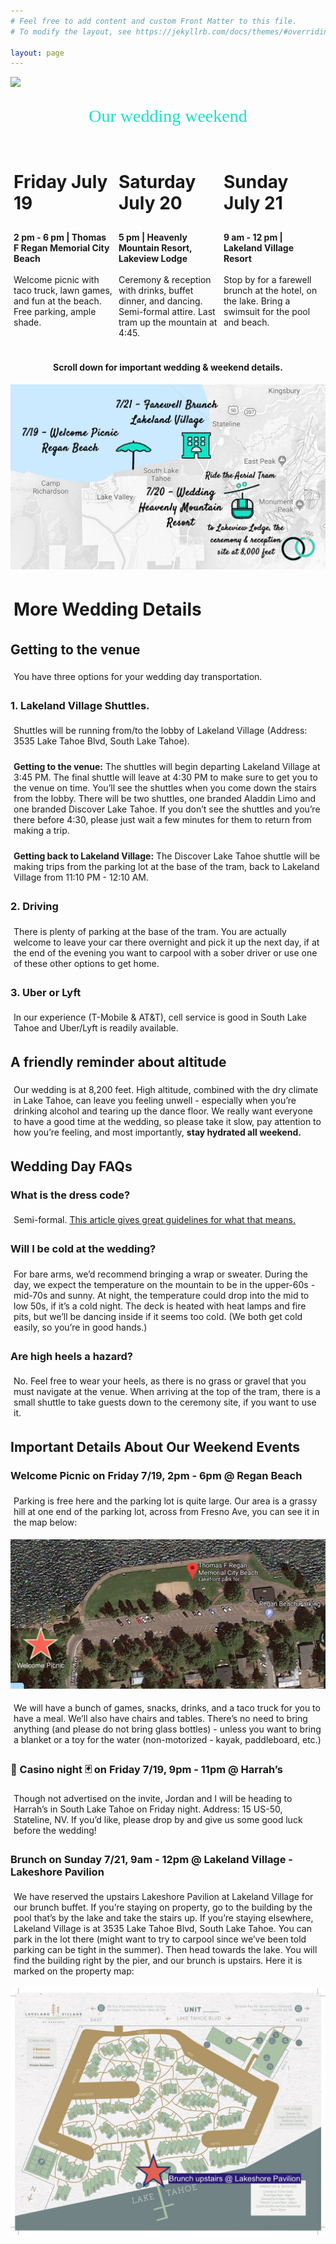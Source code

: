 ```yaml
---
# Feel free to add content and custom Front Matter to this file.
# To modify the layout, see https://jekyllrb.com/docs/themes/#overriding-theme-defaults

layout: page
---
```

<style>
p.first-line {
font-family: 'Satisfy';
font-size: 2em;
color: #18e2c8;
padding: 0px;
}

p {
padding: 5px;
}

h1 {
padding: 5px;
}

.column {
  float: left;
  width: 33.33%;
}

.row:after {
  content: "";
  display: table;
  clear: both;
}

@media screen and (max-width: 600px) {
  .column {
    width: 100%;
  }
}
</style>
<img src="/assets/images/married-card-blurry.png">
<center><p class="first-line">Our wedding weekend</p></center>
<div class="row">
  <div class="column">
  <h1>Friday July 19</h1>
  <p><b>2 pm - 6 pm | Thomas F Regan Memorial City Beach</b>
  <br><br>
  Welcome picnic with taco truck, lawn games, and fun at the beach. Free parking, ample shade.</p> 
  </div>
  <div class="column">
  <h1>Saturday July 20</h1>
  <p><b>5 pm | Heavenly Mountain Resort, Lakeview Lodge</b>
  <br><br>
  Ceremony & reception with drinks, buffet dinner, and dancing. Semi-formal attire. Last tram up the mountain at 4:45.
  </p>
  </div>
  <div class="column">
  <h1>Sunday July 21</h1>
  <p><b>9 am - 12 pm | Lakeland Village Resort</b>
  <br><br>Stop by for a farewell brunch at the hotel, on the lake. Bring a swimsuit for the pool and beach.</p>
  </div>
</div>
<center>
<p><b>Scroll down for important wedding & weekend details.</b></p>
<img src="/assets/images/website-homepage.png">
</center>
<h1>More Wedding Details</h1>

<h2>Getting to the venue</h2>
<p>You have three options for your wedding day transportation.</p>
<h3>1. Lakeland Village Shuttles.</h3>
<p>Shuttles will be running from/to the lobby of Lakeland Village (Address: 3535 Lake Tahoe Blvd, South Lake Tahoe). 
<p><b>Getting to the venue:</b> The shuttles will begin departing Lakeland Village at 3:45 PM. The final shuttle will leave at 4:30 PM to make sure to get you to the venue on time. You’ll see the shuttles when you come down the stairs from the lobby. There will be two shuttles, one branded Aladdin Limo and one branded Discover Lake Tahoe. If you don’t see the shuttles and you’re there before 4:30, please just wait a few minutes for them to return from making a trip.</p>
<p><b>Getting back to Lakeland Village:</b> The Discover Lake Tahoe shuttle will be making trips from the parking lot at the base of the tram, back to Lakeland Village from 11:10 PM - 12:10 AM.</p>
<h3>2. Driving</h3>
<p>There is plenty of parking at the base of the tram. You are actually welcome to leave your car there overnight and pick it up the next day, if at the end of the evening you want to carpool with a sober driver or use one of these other options to get home.</p>
<h3>3. Uber or Lyft</h3>
<p>In our experience (T-Mobile & AT&T), cell service is good in South Lake Tahoe and Uber/Lyft is readily available.</p>

<h2>A friendly reminder about altitude</h2>
<p>Our wedding is at 8,200 feet. High altitude, combined with the dry climate in Lake Tahoe, can leave you feeling unwell - especially when you’re drinking alcohol and tearing up the dance floor. We really want everyone to have a good time at the wedding, so please take it slow, pay attention to how you’re feeling, and most importantly, <b>stay hydrated all weekend.</b></p>

<h2>Wedding Day FAQs</h2>
<h3>What is the dress code?</h3>
<p>Semi-formal. <a href=https://www.thespruce.com/semi-formal-attire-guidelines-1216504>This article gives great guidelines for what that means.</a></p>

<h3>Will I be cold at the wedding?</h3>
<p>For bare arms, we’d recommend bringing a wrap or sweater. During the day, we expect the temperature on the mountain to be in the upper-60s - mid-70s and sunny. At night, the temperature could drop into the mid to low 50s, if it’s a cold night. The deck is heated with heat lamps and fire pits, but we’ll be dancing inside if it seems too cold. (We both get cold easily, so you’re in good hands.)</p>

<h3>Are high heels a hazard?</h3>
<p>No. Feel free to wear your heels, as there is no grass or gravel that you must navigate at the venue. When arriving at the top of the tram, there is a small shuttle to take guests down to the ceremony site, if you want to use it.</p>

<h2>Important Details About Our Weekend Events</h2>

<h3>Welcome Picnic on Friday 7/19, 2pm - 6pm @ Regan Beach</h3>
<p>Parking is free here and the parking lot is quite large. Our area is a grassy hill at one end of the parking lot, across from Fresno Ave, you can see it in the map below:</p>
<img src="/assets/images/picnic_map.png">
<p>We will have a bunch of games, snacks, drinks, and a taco truck for you to have a meal. We’ll also have chairs and tables. There’s no need to bring anything (and please do not bring glass bottles) - unless you want to bring a blanket or a toy for the water (non-motorized - kayak, paddleboard, etc.)</p>

<h3>🎲 Casino night 🃏 on Friday 7/19, 9pm - 11pm @ Harrah’s</h3>
<p>Though not advertised on the invite, Jordan and I will be heading to Harrah’s in South Lake Tahoe on Friday night. Address: 15 US-50, Stateline, NV. If you’d like, please drop by and give us some good luck before the wedding!</p>

<h3>Brunch on Sunday 7/21, 9am - 12pm @ Lakeland Village - Lakeshore Pavilion</h3>
<p>We have reserved the upstairs Lakeshore Pavilion at Lakeland Village for our brunch buffet. If you’re staying on property, go to the building by the pool that’s by the lake and take the stairs up. If you’re staying elsewhere, Lakeland Village is at 3535 Lake Tahoe Blvd, South Lake Tahoe. You can park in the lot there (might want to try to carpool since we’ve been told parking can be tight in the summer). Then head towards the lake. You will find the building right by the pier, and our brunch is upstairs. Here it is marked on the property map:</p>
<img src="/assets/images/brunch_map.jpg">